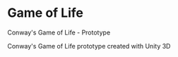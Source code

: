 # Game of Life
Conway's Game of Life - Prototype

Conway's Game of Life prototype created with Unity 3D
